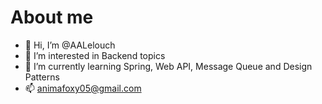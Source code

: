 <h1>About me </h1>

- 👋 Hi, I’m @AALelouch
- 👀 I’m interested in Backend topics
- 🌱 I’m currently learning Spring, Web API, Message Queue and Design Patterns
- 📫 animafoxy05@gmail.com

<!---
AALelouch/AALelouch is a ✨ special ✨ repository because its `README.md` (this file) appears on your GitHub profile.
You can click the Preview link to take a look at your changes.
--->
